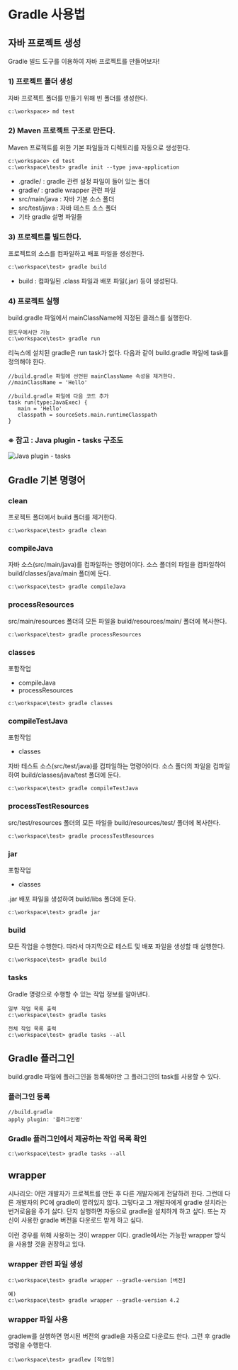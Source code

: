 # Gradle 사용법

## 자바 프로젝트 생성
Gradle 빌드 도구를 이용하여 자바 프로젝트를 만들어보자!

### 1) 프로젝트 폴더 생성
자바 프로젝트 폴더를 만들기 위해 빈 폴더를 생성한다.
```
c:\workspace> md test
```

### 2) Maven 프로젝트 구조로 만든다.
Maven 프로젝트를 위한 기본 파일들과 디렉토리를 자동으로 생성한다.
```
c:\workspace> cd test
c:\workspace\test> gradle init --type java-application
```
- .gradle/ : gradle 관련 설정 파일이 들어 있는 폴더
- gradle/ : gradle wrapper 관련 파일
- src/main/java : 자바 기본 소스 폴더
- src/test/java : 자바 테스트 소스 폴더
- 기타 gradle 설명 파일들

### 3) 프로젝트를 빌드한다.
프로젝트의 소스를 컴파일하고 배포 파일을 생성한다. 
```
c:\workspace\test> gradle build
```
- build : 컴파일된 .class 파일과 배포 파일(.jar) 등이 생성된다.


### 4) 프로젝트 실행
build.gradle 파일에서 mainClassName에 지정된 클래스를 실행한다.
```
윈도우에서만 가능
c:\workspace\test> gradle run
```

리눅스에 설치된 gradle은 run task가 없다. 다음과 같이 build.gradle 파일에 task를 정의해야 한다.
```
//build.gradle 파일에 선언된 mainClassName 속성을 제거한다.
//mainClassName = 'Hello'

//build.gradle 파일에 다음 코드 추가
task run(type:JavaExec) {
   main = 'Hello'
   classpath = sourceSets.main.runtimeClasspath
}

```

### ※ 참고 : Java plugin - tasks 구조도

![Java plugin - tasks](https://docs.gradle.org/4.2/userguide/img/javaPluginTasks.png)

## Gradle 기본 명령어

### clean
프로젝트 폴더에서 build 폴더를 제거한다.
```
c:\workspace\test> gradle clean
```

### compileJava
자바 소스(src/main/java)를 컴파일하는 명령어이다. 소스 폴더의 파일을 컴파일하여 build/classes/java/main 폴더에 둔다.
```
c:\workspace\test> gradle compileJava
```

### processResources
src/main/resources 폴더의 모든 파일을 build/resources/main/ 폴더에 복사한다.
```
c:\workspace\test> gradle processResources
```

### classes
포함작업
- compileJava
- processResources
```
c:\workspace\test> gradle classes
```


### compileTestJava
포함작업
- classes

자바 테스트 소스(src/test/java)를 컴파일하는 명령어이다. 소스 폴더의 파일을 컴파일하여 build/classes/java/test 폴더에 둔다.
```
c:\workspace\test> gradle compileTestJava
```

### processTestResources
src/test/resources 폴더의 모든 파일을 build/resources/test/ 폴더에 복사한다.
```
c:\workspace\test> gradle processTestResources
```

### jar
포함작업
- classes

.jar 배포 파일을 생성하여 build/libs 폴더에 둔다.
```
c:\workspace\test> gradle jar
```

### build
모든 작업을 수행한다. 따라서 마지막으로 테스트 및 배포 파일을 생성할 때 실행한다.
```
c:\workspace\test> gradle build
```

### tasks
Gradle 명령으로 수행할 수 있는 작업 정보를 알아낸다.
```
일부 작업 목록 출력
c:\workspace\test> gradle tasks  

전체 작업 목록 출력
c:\workspace\test> gradle tasks --all
```

## Gradle 플러그인
build.gradle 파일에 플러그인을 등록해야만 그 플러그인의 task를 사용할 수 있다.

### 플러그인 등록 
```
//build.gradle
apply plugin: '플러그인명'
```

### Gradle 플러그인에서 제공하는 작업 목록 확인
```
c:\workspace\test> gradle tasks --all
```

## wrapper
시나리오: 어떤 개발자가 프로젝트를 만든 후 다른 개발자에게 전달하려 한다. 그런데 다른 개발자의 PC에 gradle이 깔려있지 않다. 그렇다고 그 개발자에게 gradle 설치라는 번거로움을 주기 싫다. 단지 실행하면 자동으로 gradle을 설치하게 하고 싶다. 또는 자신이 사용한 gradle 버전을 다운로드 받게 하고 싶다.

이런 경우를 위해 사용하는 것이 wrapper 이다. gradle에서는 가능한 wrapper 방식을 사용할 것을 권장하고 있다.

### wrapper 관련 파일 생성
```
c:\workspace\test> gradle wrapper --gradle-version [버전]

예)
c:\workspace\test> gradle wrapper --gradle-version 4.2
```

### wrapper 파일 사용
gradlew를 실행하면 명시된 버전의 gradle을 자동으로 다운로드 한다. 그런 후 gradle 명령을 수행한다.
```
c:\workspace\test> gradlew [작업명]
```
 
